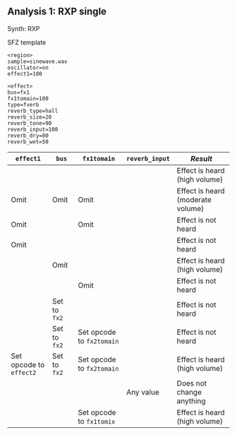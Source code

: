 ## Analysis 1: RXP single

Synth: RXP

SFZ template
```
<region>
sample=sinewave.wav
oscillator=on
effect1=100

<effect>
bus=fx1
fx1tomain=100
type=fverb
reverb_type=hall
reverb_size=20
reverb_tone=90
reverb_input=100
reverb_dry=80
reverb_wet=50
```


| `effect1`  | `bus` | `fx1tomain` | `reverb_input` | *Result*        |
| ---------- | ----- | ----------- | -------------- | --------------- |
|            |       |             |                | Effect is heard (high volume) |
| Omit       | Omit  | Omit        |                | Effect is heard (moderate volume) |
| Omit       |       | Omit        |                | Effect is not heard |
| Omit       |       |             |                | Effect is not heard |
|            | Omit  |             |                | Effect is heard (high volume) |
|            |       | Omit        |                | Effect is not heard |
|            | Set to `fx2`  |             |                | Effect is not heard |
|            | Set to `fx2`  | Set opcode to `fx2tomain` |                | Effect is not heard |
| Set opcode to `effect2` | Set to `fx2`  | Set opcode to `fx2tomain` |                | Effect is heard (high volume) |
|            |       |             | Any value | Does not change anything |
|            |       | Set opcode to `fx1tomix` |                | Effect is heard (high volume) |

